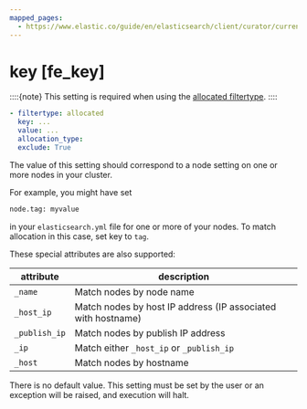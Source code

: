 ```yaml
---
mapped_pages:
  - https://www.elastic.co/guide/en/elasticsearch/client/curator/current/fe_key.html
---
```


# key [fe_key]

::::{note}
This setting is required when using the [allocated filtertype](/reference/filtertype_allocated.md).
::::


```yaml
- filtertype: allocated
  key: ...
  value: ...
  allocation_type:
  exclude: True
```

The value of this setting should correspond to a node setting on one or more nodes in your cluster.

For example, you might have set

```sh
node.tag: myvalue
```

in your `elasticsearch.yml` file for one or more of your nodes.  To match allocation in this case, set key to `tag`.

These special attributes are also supported:

| attribute | description |
| --- | --- |
| `_name` | Match nodes by node name |
| `_host_ip` | Match nodes by host IP address (IP associated with hostname) |
| `_publish_ip` | Match nodes by publish IP address |
| `_ip` | Match either `_host_ip` or `_publish_ip` |
| `_host` | Match nodes by hostname |

There is no default value. This setting must be set by the user or an exception will be raised, and execution will halt.

